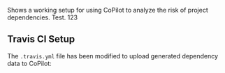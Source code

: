 Shows a working setup for using CoPilot to analyze the risk of project dependencies. Test. 123

## Travis CI Setup
The `.travis.yml` file has been modified to upload generated dependency data to CoPilot:
